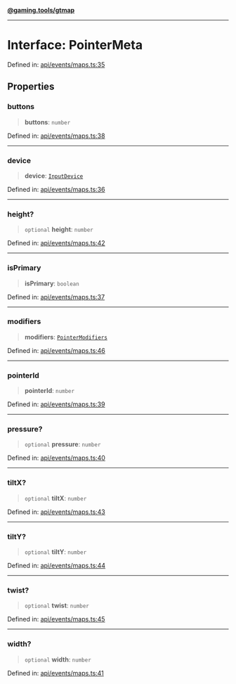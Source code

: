 [**@gaming.tools/gtmap**](README.md)

***

# Interface: PointerMeta

Defined in: [api/events/maps.ts:35](https://github.com/gamingtools/gt-map/blob/158dafcef9898e0f3f71a5a95a93f4449df181ba/packages/gtmap/src/api/events/maps.ts#L35)

## Properties

### buttons

> **buttons**: `number`

Defined in: [api/events/maps.ts:38](https://github.com/gamingtools/gt-map/blob/158dafcef9898e0f3f71a5a95a93f4449df181ba/packages/gtmap/src/api/events/maps.ts#L38)

***

### device

> **device**: [`InputDevice`](TypeAlias.InputDevice.md)

Defined in: [api/events/maps.ts:36](https://github.com/gamingtools/gt-map/blob/158dafcef9898e0f3f71a5a95a93f4449df181ba/packages/gtmap/src/api/events/maps.ts#L36)

***

### height?

> `optional` **height**: `number`

Defined in: [api/events/maps.ts:42](https://github.com/gamingtools/gt-map/blob/158dafcef9898e0f3f71a5a95a93f4449df181ba/packages/gtmap/src/api/events/maps.ts#L42)

***

### isPrimary

> **isPrimary**: `boolean`

Defined in: [api/events/maps.ts:37](https://github.com/gamingtools/gt-map/blob/158dafcef9898e0f3f71a5a95a93f4449df181ba/packages/gtmap/src/api/events/maps.ts#L37)

***

### modifiers

> **modifiers**: [`PointerModifiers`](Interface.PointerModifiers.md)

Defined in: [api/events/maps.ts:46](https://github.com/gamingtools/gt-map/blob/158dafcef9898e0f3f71a5a95a93f4449df181ba/packages/gtmap/src/api/events/maps.ts#L46)

***

### pointerId

> **pointerId**: `number`

Defined in: [api/events/maps.ts:39](https://github.com/gamingtools/gt-map/blob/158dafcef9898e0f3f71a5a95a93f4449df181ba/packages/gtmap/src/api/events/maps.ts#L39)

***

### pressure?

> `optional` **pressure**: `number`

Defined in: [api/events/maps.ts:40](https://github.com/gamingtools/gt-map/blob/158dafcef9898e0f3f71a5a95a93f4449df181ba/packages/gtmap/src/api/events/maps.ts#L40)

***

### tiltX?

> `optional` **tiltX**: `number`

Defined in: [api/events/maps.ts:43](https://github.com/gamingtools/gt-map/blob/158dafcef9898e0f3f71a5a95a93f4449df181ba/packages/gtmap/src/api/events/maps.ts#L43)

***

### tiltY?

> `optional` **tiltY**: `number`

Defined in: [api/events/maps.ts:44](https://github.com/gamingtools/gt-map/blob/158dafcef9898e0f3f71a5a95a93f4449df181ba/packages/gtmap/src/api/events/maps.ts#L44)

***

### twist?

> `optional` **twist**: `number`

Defined in: [api/events/maps.ts:45](https://github.com/gamingtools/gt-map/blob/158dafcef9898e0f3f71a5a95a93f4449df181ba/packages/gtmap/src/api/events/maps.ts#L45)

***

### width?

> `optional` **width**: `number`

Defined in: [api/events/maps.ts:41](https://github.com/gamingtools/gt-map/blob/158dafcef9898e0f3f71a5a95a93f4449df181ba/packages/gtmap/src/api/events/maps.ts#L41)
